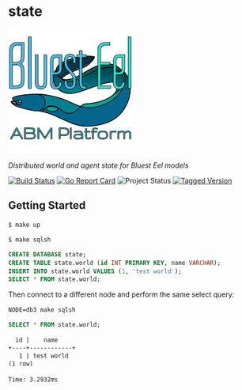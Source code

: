 # state

[![Project Logo][logo]][logo-large]

*Distributed world and agent state for Bluest Eel models*

[![Build Status][build-badge]][build]
[![Go Report Card][report-card-badge]][report-card] 
![Project Status][project-status]
[![Tagged Version][tag-badge]][tag]

## Getting Started

```shell
$ make up
```
```shell
$ make sqlsh
```
```sql
CREATE DATABASE state;
CREATE TABLE state.world (id INT PRIMARY KEY, name VARCHAR);
INSERT INTO state.world VALUES (1, 'test world');
SELECT * FROM state.world;
```

Then connect to a different node and perform the same select query:
```shell
NODE=db3 make sqlsh
```
```sql
SELECT * FROM state.world;
```
```
  id |    name
+----+------------+
   1 | test world
(1 row)

Time: 3.2932ms
```
<!-- Named page links below: /-->

[logo]: https://raw.githubusercontent.com/bluest-eel/branding/master/logo/Logo-v1-x250.png
[logo-large]: https://raw.githubusercontent.com/bluest-eel/branding/master/logo/Logo-v1.png
[build-badge]: https://github.com/bluest-eel/state/workflows/Go/badge.svg
[build]: https://github.com/bluest-eel/state/actions
[report-card-badge]: https://goreportcard.com/badge/bluest-eel/state
[report-card]: https://goreportcard.com/report/bluest-eel/state
[project-status]: https://img.shields.io/badge/status-planning-violet.svg
[tag-badge]: https://img.shields.io/github/tag/bluest-eel/state.svg
[tag]: https://github.com/bluest-eel/state/tags
